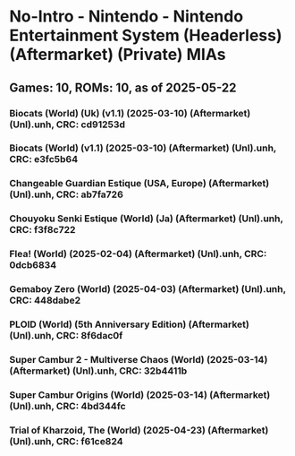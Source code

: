 # No-Intro - Nintendo - Nintendo Entertainment System (Headerless) (Aftermarket) (Private) MIAs
## Games: 10, ROMs: 10, as of 2025-05-22

### Biocats (World) (Uk) (v1.1) (2025-03-10) (Aftermarket) (Unl).unh, CRC: cd91253d
### Biocats (World) (v1.1) (2025-03-10) (Aftermarket) (Unl).unh, CRC: e3fc5b64
### Changeable Guardian Estique (USA, Europe) (Aftermarket) (Unl).unh, CRC: ab7fa726
### Chouyoku Senki Estique (World) (Ja) (Aftermarket) (Unl).unh, CRC: f3f8c722
### Flea! (World) (2025-02-04) (Aftermarket) (Unl).unh, CRC: 0dcb6834
### Gemaboy Zero (World) (2025-04-03) (Aftermarket) (Unl).unh, CRC: 448dabe2
### PLOID (World) (5th Anniversary Edition) (Aftermarket) (Unl).unh, CRC: 8f6dac0f
### Super Cambur 2 - Multiverse Chaos (World) (2025-03-14) (Aftermarket) (Unl).unh, CRC: 32b4411b
### Super Cambur Origins (World) (2025-03-14) (Aftermarket) (Unl).unh, CRC: 4bd344fc
### Trial of Kharzoid, The (World) (2025-04-23) (Aftermarket) (Unl).unh, CRC: f61ce824
